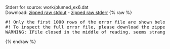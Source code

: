 Stderr for source:  work/plumed_ex6.dat   
Download: [zipped raw stdout](plumed_ex6.dat.plumed_master.stdout.txt.zip) - [zipped raw stderr](plumed_ex6.dat.plumed_master.stderr.txt.zip) 
{% raw %}
<pre>
#! Only the first 1000 rows of the error file are shown below
#! To inspect the full error file, please download the zipped raw stderr file above
WARNING: IFile closed in the middle of reading. seems strange!
</pre>
{% endraw %}
